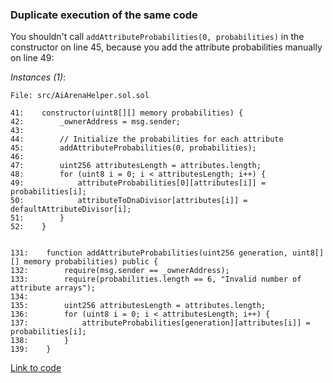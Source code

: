 ### Duplicate execution of the same code

You shouldn't call `addAttributeProbabilities(0, probabilities)` in the constructor on line 45, because you add the attribute probabilities manually on line 49:

*Instances (1)*:

```solidity
File: src/AiArenaHelper.sol.sol

41:    constructor(uint8[][] memory probabilities) {
42:        _ownerAddress = msg.sender;
43:
44:        // Initialize the probabilities for each attribute
45:        addAttributeProbabilities(0, probabilities);
46:
47:        uint256 attributesLength = attributes.length;
48:        for (uint8 i = 0; i < attributesLength; i++) {
49:            attributeProbabilities[0][attributes[i]] = probabilities[i];
50:            attributeToDnaDivisor[attributes[i]] = defaultAttributeDivisor[i];
51:        }
52:    }

```
```solidity

131:    function addAttributeProbabilities(uint256 generation, uint8[][] memory probabilities) public {
132:        require(msg.sender == _ownerAddress);
133:        require(probabilities.length == 6, "Invalid number of attribute arrays");
134:
135:        uint256 attributesLength = attributes.length;
136:        for (uint8 i = 0; i < attributesLength; i++) {
137:            attributeProbabilities[generation][attributes[i]] = probabilities[i];
138:        }
139:    }

```

[Link to code](https://github.com/code-423n4/2024-02-ai-arena/blob/main/src/AiArenaHelper.sol)
